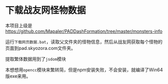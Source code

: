 # 下载战友网怪物数据
本项目上级是 https://github.com/Mapaler/PADDashFormation/tree/master/monsters-info

运行`下载网页数据.bat`，读取父文件夹的怪物信息，然后从战友网获取每个怪物的页面到pad.skyozora.com文件夹。

提取繁体数据用到了`jsdom`模块

本想想用`opencc`模块来繁转简，但是npm安装失败，不会安装，就编译了Win64版exe来用。